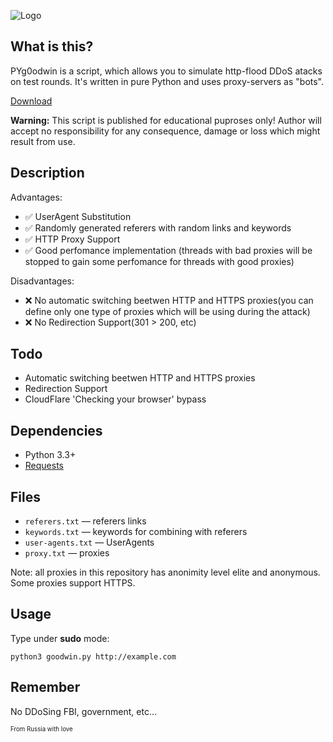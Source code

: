 ![Logo](http://i.imgur.com/ZXQUpbq.png)

## What is this?
PYg0odwin is a script, which allows you to simulate http-flood DDoS atacks on test rounds. It's written in pure Python and uses proxy-servers as "bots".

[Download](https://github.com/JamesJGoodwin/PYg0odwin/releases)

**Warning:** This script is published for educational puproses only! Author will accept no responsibility for any consequence, damage or loss which might result from use.
## Description
Advantages:
* :white_check_mark: UserAgent Substitution
* :white_check_mark: Randomly generated referers with random links and keywords
* :white_check_mark: HTTP Proxy Support
* :white_check_mark: Good perfomance implementation (threads with bad proxies will be stopped to gain some perfomance for threads with good proxies)

Disadvantages:
* :x: No automatic switching beetwen HTTP and HTTPS proxies(you can define only one type of proxies which will be using during the attack)
* :x: No Redirection Support(301 > 200, etc)

## Todo

* Automatic switching beetwen HTTP and HTTPS proxies
* Redirection Support
* CloudFlare 'Checking your browser' bypass

## Dependencies
* Python 3.3+
* [Requests](https://github.com/kennethreitz/requests)

## Files

* `referers.txt` — referers links
* `keywords.txt` — keywords for combining with referers
* `user-agents.txt` — UserAgents
* `proxy.txt` — proxies

Note: all proxies in this repository has anonimity level elite and anonymous. Some proxies support HTTPS. 

## Usage
Type under **sudo** mode:

`python3 goodwin.py http://example.com`

## Remember
No DDoSing FBI, government, etc...

<sup><sup>From Russia with love</sup></sup>
